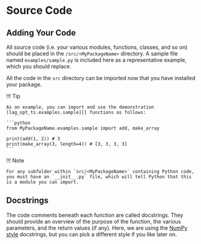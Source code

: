 # Source Code

## Adding Your Code

All source code (i.e. your various modules, functions, classes, and so on) should be placed in the `/src/<MyPackageName>` directory. A sample file named `examples/sample.py` is included here as a representative example, which you should replace.

All the code in the `src` directory can be imported now that you have installed your package.

!!! Tip

    As an example, you can import and use the demonstration [lag_opt_ts.examples.sample][] functions as follows:

    ```python
    from MyPackageName.examples.sample import add, make_array

    print(add(1, 2)) # 3
    print(make_array(3, length=4)) # [3, 3, 3, 3]
    ```

!!! Note

    For any subfolder within `src/<MyPackageName>` containing Python code, you must have an `__init__.py` file, which will tell Python that this is a module you can import.

## Docstrings

The code comments beneath each function are called docstrings. They should provide an overview of the purpose of the function, the various parameters, and the return values (if any). Here, we are using the [NumPy style](https://numpydoc.readthedocs.io/en/latest/format.html) docstrings, but you can pick a different style if you like later on.

